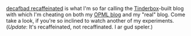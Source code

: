 <a href="http://decafbad.com/recaffeinated/index.html">decafbad recaffeinated</a> is what I'm so far calling the <a href="http://eastgate.com/Tinderbox/">Tinderbox</a>-built blog with which I'm cheating on both my <a href="http://blogs.opml.org/decafbad/">OPML blog</a> and my "real" blog.  Come take a look, if you're so inclined to watch another of my experiments.  (*Update*:  It's recaffeinated, not recaffinated.  I ar gud speler.)
